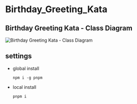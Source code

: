 # Birthday_Greeting_Kata
## Birthday Greeting Kata - Class Diagram
![Birthday Greeting Kata - Class Diagram](https://github.com/peifish1124/Birthday_Greeting_Kata/assets/58721888/761d9ca5-6f7f-4437-98ba-e133d99fb0fe)

## settings
- global install
  ```
  npm i -g pnpm
  ```
- local install
  ```
  pnpm i
  ```
